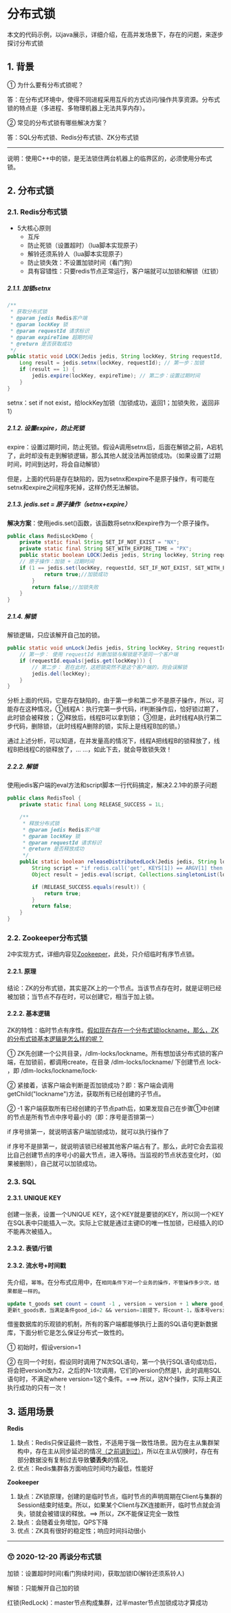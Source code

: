 # 分布式锁

本文的代码示例，以java展示，详细介绍，在高并发场景下，存在的问题，来逐步探讨分布式锁

## 1. 背景

① 为什么要有分布式锁呢？

答：在分布式环境中，使得不同进程采用互斥的方式访问/操作共享资源。分布式锁的特点是（多进程、多物理机器上无法共享内存）。

② 常见的分布式锁有哪些解决方案？

答：SQL分布式锁、Redis分布式锁、ZK分布式锁

---

说明：使用C++中的锁，是无法锁住两台机器上的临界区的，必须使用分布式锁。

## 2. 分布式锁

### 2.1. Redis分布式锁

- 5大核心原则
  - 互斥
  - 防止死锁（设置超时）（lua脚本实现原子）
  - 解铃还须系铃人（lua脚本实现原子）
  - 防止锁失效：不设置加锁时间（看门狗）
  - 具有容错性：只要redis节点正常运行，客户端就可以加锁和解锁（红锁）

##### 2.1.1. 加锁setnx

```java
/**
 * 获取分布式锁
 * @param jedis Redis客户端
 * @param lockKey 锁
 * @param requestId 请求标识
 * @param expireTime 超期时间
 * @return 是否获取成功
 */
public static void LOCK(Jedis jedis, String lockKey, String requestId, int expireTime) {
    Long result = jedis.setnx(lockKey, requestId); // 第一步：加锁
    if (result == 1) {
        jedis.expire(lockKey, expireTime); // 第二步：设置过期时间
    }
}
```

setnx：set if not exist，给lockKey加锁（加锁成功，返回1；加锁失败，返回非1）

##### 2.1.2. 设置expire，防止死锁

expire：设置过期时间，防止死锁。假设A调用setnx后，后面在解锁之前，A宕机了，此时却没有走到解锁逻辑，那么其他人就没法再加锁成功。（如果设置了过期时间，时间到达时，将会自动解锁）

但是，上面的代码是存在缺陷的，因为setnx和expire不是原子操作，有可能在setnx和expire之间程序死掉，这样仍然无法解锁。

##### 2.1.3. jedis.set = 原子操作（setnx+expire）

**解决方案**：使用jedis.set()函数，该函数将setnx和expire作为一个原子操作。

```java
public class RedisLockDemo {
    private static final String SET_IF_NOT_EXIST = "NX";
    private static final String SET_WITH_EXPIRE_TIME = "PX";
    public static boolean LOCK(Jedis jedis, String lockKey, String requestId, int expireTime) {
    // 原子操作：加锁 + 过期时间
    if (1 == jedis.set(lockKey, requestId, SET_IF_NOT_EXIST, SET_WITH_EXPIRE_TIME, expireTime)) {
            return true;//加锁成功
        }
        return false;//加锁失败
    }
}
```

##### 2.1.4. 解锁

解锁逻辑，只应该解开自己加的锁。

```java
public static void unLock(Jedis jedis, String lockKey, String requestId) {
    // 第一步： 使用 requestId 判断加锁与解锁是不是同一个客户端
    if (requestId.equals(jedis.get(lockKey))) {
        // 第二步： 若在此时，这把锁突然不是这个客户端的，则会误解锁
        jedis.del(lockKey);
    }
}
```

分析上面的代码，它是存在缺陷的，由于第一步和第二步不是原子操作，所以，可能存在这种情况，①线程A：执行完第一步代码，if判断操作后，恰好锁过期了，此时锁会被释放； ②释放后，线程B可以拿到锁； ③但是，此时线程A执行第二步代码，删除锁，（此时线程A删除的锁，实际上是线程B加的锁。）

通过上述分析，可以知道，在并发量高的情况下，线程A把线程B的锁释放了，线程B把线程C的锁释放了，... ...，如此下去，就会导致锁失效！

##### 2.2.2. 解锁

使用jedis客户端的eval方法和script脚本一行代码搞定，解决2.2.1中的原子问题

```java
public class RedisTool {
    private static final Long RELEASE_SUCCESS = 1L;

    /**
     * 释放分布式锁
     * @param jedis Redis客户端
     * @param lockKey 锁
     * @param requestId 请求标识
     * @return 是否释放成功
     */
    public static boolean releaseDistributedLock(Jedis jedis, String lockKey, String requestId) {
        String script = "if redis.call('get', KEYS[1]) == ARGV[1] then return redis.call('del', KEYS[1]) else return 0 end";
        Object result = jedis.eval(script, Collections.singletonList(lockKey), Collections.singletonList(requestId));

        if (RELEASE_SUCCESS.equals(result)) {
            return true;
        }
        return false;
    }
}
```

### 2.2. Zookeeper分布式锁

2中实现方式，详细内容见[Zookeeper](https://github.com/gEricy/knownledge/blob/master/B_Zookeeper/Zookeeper.md)，此处，只介绍临时有序节点锁。

#### 2.2.1. 原理

结论：ZK的分布式锁，其实是ZK上的一个节点。当该节点存在时，就是证明已经被加锁；当节点不存在时，可以创建它，相当于加上锁。

#### 2.2.2. 基本逻辑

ZK的特性：临时节点有序性。<u>假如现在存在一个分布式锁lockname，那么，ZK的分布式锁基本逻辑是怎么样的呢？</u>

① ZK先创建一个公共目录，/dlm-locks/lockname。所有想加该分布式锁的客户端，在加锁前，都调用create，在目录 /dlm-locks/lockname/ 下创建节点 lock- ，即 /dlm-locks/lockname/lock-

② 紧接着，该客户端会判断是否加锁成功？即：客户端会调用getChild("lockname")方法，获取所有已经创建的子节点。

② -1 客户端获取所有已经创建的子节点path后，如果发现自己在步骤①中创建的节点是所有节点中序号最小的（即：序号是否排第一）

if 序号排第一，就说明该客户端加锁成功，就可以执行操作了

if 序号不是排第一，就说明该锁已经被其他客户端占有了。那么，此时它会去监视比自己创建节点的序号小的最大节点，进入等待。当监视的节点状态变化时，（如果被删除），自己就可以加锁成功。

### 2.3. SQL

#### 2.3.1. UNIQUE KEY

创建一张表，设置一个UNIQUE KEY，这个KEY就是要锁的KEY，所以同一个KEY在SQL表中只能插入一次。实际上它就是通过主键ID的唯一性加锁，已经插入的ID不能再次被插入。

#### 2.3.2. 表锁/行锁

#### 2.3.2. 流水号+时间戳

先介绍，`幂等`。在分布式应用中，在`相同条件下对一个业务的操作，不管操作多少次，结果都是一样的`。

```sql
update t_goods set count = count -1 , version = version + 1 where good_id=2 and version = 1
更新t_goods表，当满足条件good_id=2 && version=1前提下，将count-1，版本号version+1
```

借鉴数据库的乐观锁的机制，所有的客户端都能够执行上面的SQL语句更新数据库，下面分析它是怎么保证分布式一致性的。

① 初始时，假设version=1

② 在同一个时刻，假设同时调用了N次SQL语句，第一个执行SQL语句成功后，将会把version改为2，之后的N-1次调用，它们的version仍然是1，此时调用SQL语句时，不满足where version=1这个条件。===> 所以，这N个操作，实际上真正执行成功的只有一次！

## 3. 适用场景

**Redis**

1. 缺点：Redis只保证最终一致性，不适用于强一致性场景。因为在主从集群架构中，存在主从同步延迟的情况<u>（之前讲到过）</u>，所以在主从切换时，存在有部分数据没有复制过去导致**锁丢失**的情况。
2. 优点：Redis集群各方面响应时间均为最低，性能好

**Zookeeper**

1. 缺点：ZK锁原理，创建的是临时节点，临时节点的声明周期在Client与集群的Session结束时结束。所以，如果某个Client与ZK连接断开，临时节点就会消失，锁就会被错误的释放。==> 所以，ZK不能保证完全一致性
2. 缺点：会随着业务增加，QPS下降
3. 优点：ZK具有很好的稳定性；响应时间抖动很小



----

### :kissing_smiling_eyes: 2020-12-20 再谈分布式锁

加锁：设置超时时间(看门狗续时间)，获取加锁ID(解铃还须系铃人)

解锁：只能解开自己加的锁

红锁(RedLock)：master节点构成集群，过半master节点加锁成功才算成功

